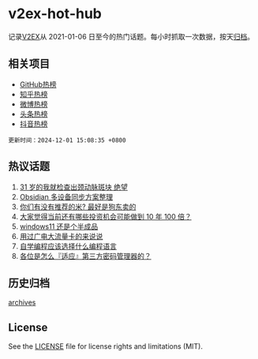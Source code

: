 # v2ex-hot-hub

 记录[V2EX](https://www.v2ex.com/)从 2021-01-06 日至今的热门话题。每小时抓取一次数据，按天[归档](archives)。
 
 ## 相关项目

- [GitHub热榜](https://github.com/snaildev/github-hot-hub)
- [知乎热榜](https://github.com/snaildev/zhihu-hot-hub)
- [微博热榜](https://github.com/snaildev/weibo-hot-hub)
- [头条热榜](https://github.com/snaildev/toutiao-hot-hub)
- [抖音热榜](https://github.com/snaildev/douyin-hot-hub)


 `更新时间：2024-12-01 15:08:35 +0800`

## 热议话题

1. [31 岁的我就检查出颈动脉斑块 绝望](https://www.v2ex.com/t/1093962)
1. [Obsidian 多设备同步方案整理](https://www.v2ex.com/t/1093931)
1. [你们有没有推荐的米? 最好是狗东卖的](https://www.v2ex.com/t/1093964)
1. [大家觉得当前还有哪些投资机会可能做到 10 年 100 倍？](https://www.v2ex.com/t/1093957)
1. [windows11 还是个半成品](https://www.v2ex.com/t/1093968)
1. [用过广电大流量卡的来说说](https://www.v2ex.com/t/1093948)
1. [自学编程应该选择什么编程语言](https://www.v2ex.com/t/1093969)
1. [各位是怎么『适应』第三方密码管理器的？](https://www.v2ex.com/t/1094029)

## 历史归档

[archives](archives)

## License

See the [LICENSE](LICENSE) file for license rights and limitations (MIT).
